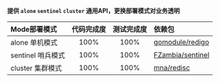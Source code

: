 **提供 `alone` `sentinel` `cluster` 通用API，更换部署模式对业务透明**

| Mode部署模式                 | 代码完成度 | 测试完成度 | 依赖包                                                  |
| :--------------------------- | :--------: | :--------: | :------------------------------------------------------ |
| alone 单机模式               | 100%       | 100%       | [gomodule/redigo](https://github.com/gomodule/redigo)   |
| sentinel 哨兵模式            | 100%       | 100%       | [FZambia/sentinel](https://github.com/FZambia/sentinel) |
| cluster 集群模式             | 100%       | 100%       | [mna/redisc](https://github.com/mna/redisc)             |